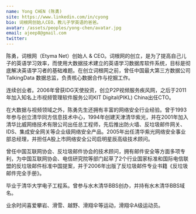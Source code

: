 ```yaml
---
name: Yong CHEN (陈勇)
site: https://www.linkedin.com/in/cyong
bio: 词根网创始人CEO，教儿子学英语的爸爸。
avatar: /assets/peoples/yong-chen/avatar.jpg
email: ajeep8@gmail.com
twitter:
---
```


陈勇，词根网（Etyma Net）创始人 & CEO。词根网的创立，是为了提高自己儿子的英语学习效率，而使用大数据技术建立的英语学习数据库软件系统，目标是彻底解决英语学习者的基础难题。在创立词根网之前，曾任中国最大第三方数据公司 TalkingData 数据总监，负责核心数据合作与挖掘工作。

连续创业者。2006年曾获IDG天使投资，创立P2P视频服务疾风网，之后于2011年加入知名上市视频管理软件服务公司KIT Digital(PIKL) China出任CTO。

在大数据与视频领域之外，陈勇先生还拥有丰富的网络安全行业经验。曾于1993年参与创立清华同方信息技术中心，1994年创建天津清华紫光，并在2001年加入清华比威网络技术有限公司出任总工程师，先后推出防火墙、反垃圾邮件网关、IDS、集成安全网关等企业级网络安全产品。2005年出任清华紫光网络安全事业部总经理，并担任A股上市网络安全公司启明星辰高级技术顾问。

曾任中国互联网协会、反垃圾邮件协会的技术顾问，拥有邮件安全等方面多项专利，为中国互联网协会、电信研究院等部门起草了2个行业国家标准和国际电信联盟的反垃圾邮件标准中国提案，并于2006年出版了反垃圾邮件专业书籍《反垃圾邮件完全手册》。

毕业于清华大学电子工程系。曾参与水木清华BBS创办，并持有水木清华BBS域名。

业余时间喜爱攀岩、滑雪、越野、滑翔伞等运动，滑翔伞A级运动员。
